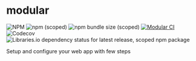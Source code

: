 # modular
![NPM](https://img.shields.io/npm/l/@cianciarusocataldo/modular?label=License)
![npm (scoped)](https://img.shields.io/npm/v/@cianciarusocataldo/modular?color=blue&label=Latest%20version)
![npm bundle size (scoped)](https://img.shields.io/bundlephobia/min/@cianciarusocataldo/modular?label=npm%20package%20size)
[![Modular CI](https://github.com/CianciarusoCataldo/modular/actions/workflows/modular.yml/badge.svg)](https://github.com/CianciarusoCataldo/modular/actions/workflows/modular.yml)
![Codecov](https://img.shields.io/codecov/c/github/CianciarusoCataldo/modular?label=Codecov%20coverage)
![Libraries.io dependency status for latest release, scoped npm package](https://img.shields.io/librariesio/release/npm/@cianciarusocataldo/modular?label=Libraries.io%20dependency%20status)

Setup and configure your web app with few steps
